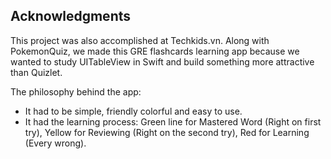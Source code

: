 ## Acknowledgments
This project was also accomplished at Techkids.vn. Along with PokemonQuiz, we made this GRE flashcards learning app because we wanted to study UITableView in Swift and build something more attractive than Quizlet.

The philosophy behind the app:
* It had to be simple, friendly colorful and easy to use.
* It had the learning process: Green line for Mastered Word (Right on first try), Yellow for Reviewing (Right on the second try), Red for Learning (Every wrong).
